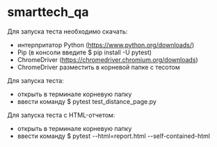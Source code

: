 # smarttech_qa

Для запуска теста необходимо скачать:
- интерпритатор Python (https://www.python.org/downloads/)
- Pip (в консоли введите $ pip install -U pytest)
- ChromeDriver (https://chromedriver.chromium.org/downloads)
- ChromeDriver разместить в корневой папке с тесотом

Для запуска теста:
- открыть в терминале корневую папку
- ввести команду $  pytest  test_distance_page.py   

Для запуска теста с HTML-отчетом:
- открыть в терминале корневую папку
- ввести команду $ pytest --html=report.html --self-contained-html
